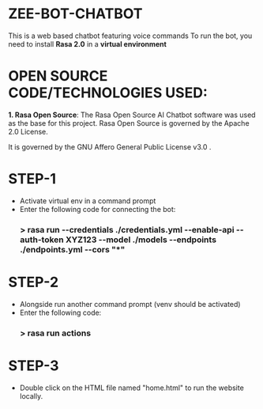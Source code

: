 # ZEE-BOT-CHATBOT

This is a web based chatbot featuring voice commands 
To run the bot, you need to install **Rasa 2.0** in a **virtual environment**

# OPEN SOURCE CODE/TECHNOLOGIES USED:

**1. Rasa Open Source**:
The Rasa Open Source AI Chatbot software was used as the base for this project. Rasa Open Source is governed by the Apache 2.0 License.

It is governed by the GNU Affero General Public License v3.0 .

# STEP-1
- Activate virtual env in a command prompt 
- Enter the following code for connecting the bot:
     ### > rasa run --credentials ./credentials.yml  --enable-api --auth-token XYZ123 --model ./models --endpoints ./endpoints.yml --cors "*"
     
# STEP-2
- Alongside run another command prompt (venv should be activated)
- Enter the following code:  
     ### > rasa run actions
     
# STEP-3
- Double click on the HTML file named "home.html" to run the website locally.


